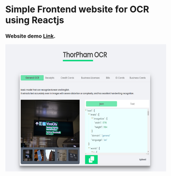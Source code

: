 # Simple Frontend website for OCR using Reactjs
### Website demo [Link](https://thorpham.github.io/simple-ocr-website/).
<p align="center">
    <img src="src/assets/demo.png" alt="#" style="width:600px;height:400px">
 </p>
